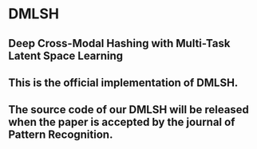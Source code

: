 # DMLSH
## Deep Cross-Modal Hashing with Multi-Task Latent Space Learning
## This is the official implementation of DMLSH.
## The source code of our DMLSH will be released when the paper is accepted by the journal of Pattern Recognition.
